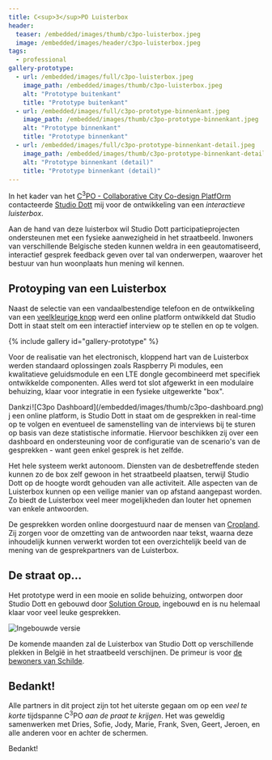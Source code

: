 ```yaml
---
title: C<sup>3</sup>PO Luisterbox
header:
  teaser: /embedded/images/thumb/c3po-luisterbox.jpeg
  image: /embedded/images/header/c3po-luisterbox.jpeg
tags:
  - professional
gallery-prototype:
  - url: /embedded/images/full/c3po-luisterbox.jpeg
    image_path: /embedded/images/thumb/c3po-luisterbox.jpeg
    alt: "Prototype buitenkant"
    title: "Prototype buitenkant"
  - url: /embedded/images/full/c3po-prototype-binnenkant.jpeg
    image_path: /embedded/images/thumb/c3po-prototype-binnenkant.jpeg
    alt: "Prototype binnenkant"
    title: "Prototype binnenkant"
  - url: /embedded/images/full/c3po-prototype-binnenkant-detail.jpeg
    image_path: /embedded/images/thumb/c3po-prototype-binnenkant-detail.jpeg
    alt: "Prototype binnenkant (detail)"
    title: "Prototype binnenkant (detail)"
---
```


In het kader van het [C<sup>3</sup>PO - Collaborative City Co-design PlatfOrm](https://itea3.org/project/c3po.html) contacteerde [Studio Dott](http://studiodott.be) mij voor de ontwikkeling van een _interactieve luisterbox_.

Aan de hand van deze luisterbox wil Studio Dott participatieprojecten ondersteunen met een fysieke aanwezigheid in het straatbeeld. Inwoners van verschillende Belgische steden kunnen weldra in een geautomatiseerd, interactief gesprek feedback geven over tal van onderwerpen, waarover het bestuur van hun woonplaats hun mening wil kennen.

## Protoyping van een Luisterbox

Naast de selectie van een vandaalbestendige telefoon en de ontwikkeling van een [veelkleurige knop](NeoButton) werd een online platform ontwikkeld dat Studio Dott in staat stelt om een interactief interview op te stellen en op te volgen.

{% include gallery id="gallery-prototype" %}

Voor de realisatie van het electronisch, kloppend hart van de Luisterbox werden standaard oplossingen zoals Raspberry Pi modules, een kwalitatieve geluidsmodule en een LTE dongle gecombineerd met specifiek ontwikkelde componenten. Alles werd tot slot afgewerkt in een modulaire behuizing, klaar voor integratie in een fysieke uitgewerkte "box".

<div style="float:right" markdown="1">
  ![C3po Dashboard](/embedded/images/thumb/c3po-dashboard.png)
</div>

Dankzij een online platform, is Studio Dott in staat om de gesprekken in real-time op te volgen en eventueel de samenstelling van de interviews bij te sturen op basis van deze statistische informatie. Hiervoor beschikken zij over een dashboard en ondersteuning voor de configuratie van de scenario's van de gesprekken - want geen enkel gesprek is het zelfde.

Het hele systeem werkt autonoom. Diensten van de desbetreffende steden kunnen zo de box zelf gewoon in het straatbeeld plaatsen, terwijl Studio Dott op de hoogte wordt gehouden van alle activiteit. Alle aspecten van de Luisterbox kunnen op een veilige manier van op afstand aangepast worden. Zo biedt de Luisterbox veel meer mogelijkheden dan louter het opnemen van enkele antwoorden.

De gesprekken worden online doorgestuurd naar de mensen van [Cropland](http://cropland.be). Zij zorgen voor de omzetting van de antwoorden naar tekst, waarna deze inhoudelijk kunnen verwerkt worden tot een overzichtelijk beeld van de mening van de gesprekpartners van de Luisterbox.

## De straat op...

Het prototype werd in een mooie en solide behuizing, ontworpen door Studio Dott en gebouwd door [Solution Group](http://solutiongroup.eu), ingebouwd en is nu helemaal klaar voor veel leuke gesprekken.

![Ingebouwde versie](images/full/c3po-ingebouwd-operationeel.jpeg)

De komende maanden zal de Luisterbox van Studio Dott op verschillende plekken in België in het straatbeeld verschijnen. De primeur is voor [de bewoners van Schilde](http://www.schilde.be/uwmeningtelt).

## Bedankt!

Alle partners in dit project zijn tot het uiterste gegaan om op een _veel te korte_ tijdspanne C<sup>3</sup>PO _aan de praat te krijgen_. Het was geweldig samenwerken met Dries, Sofie, Jody, Marie, Frank, Sven, Geert, Jeroen, en alle anderen voor en achter de schermen.

Bedankt!

